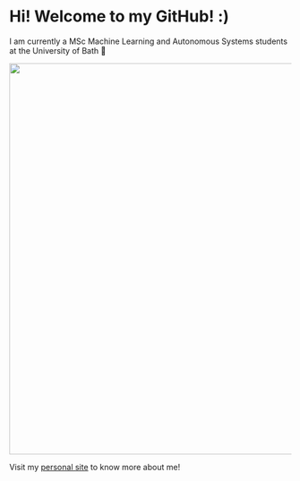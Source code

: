 

# Hi! Welcome to my GitHub! :)

I am currently a MSc Machine Learning and Autonomous Systems students at the University of Bath 🛁

<img src='git-cover.png' width='700'>

Visit my [personal site](https://sskyau.github.io/personal-site/) to know more about me! 
